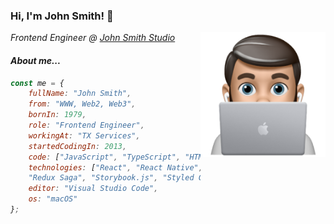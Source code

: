 ### Hi, I'm John Smith! 👋
<img align='right' src="./image.png" width="200">
<p><em>Frontend Engineer @ <a href="https://js2028497.github.io">John Smith Studio</a><br/>
    
<script async src=»https://telegram.org/js/telegram-widget.js?21″ data-telegram-post=»t.me/cp_32/1» data- data-color=»13B4C6″ data-dark=»1″ data-dark-color=»39C4E8″></script>


#### About me...

```javascript
const me = {
    fullName: "John Smith",
    from: "WWW, Web2, Web3",
    bornIn: 1979,
    role: "Frontend Engineer",
    workingAt: "TX Services",
    startedCodingIn: 2013,
    code: ["JavaScript", "TypeScript", "HTML5", "CSS3"],
    technologies: ["React", "React Native", "Next.js", "Redux",
    "Redux Saga", "Storybook.js", "Styled Components", "Jest"],
    editor: "Visual Studio Code",
    os: "macOS"
};
```
